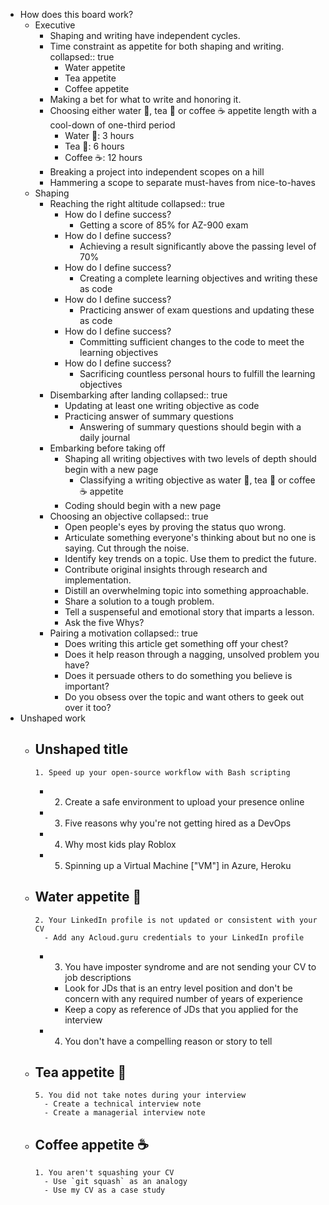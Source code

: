- How does this board work?
	- Executive
		- Shaping and writing have independent cycles.
		- Time constraint as appetite for both shaping and writing.
		  collapsed:: true
			- Water appetite
			- Tea appetite
			- Coffee appetite
		- Making a bet for what to write and honoring it.
		- Choosing either water 🌊, tea 🍵 or coffee ☕ appetite length with a cool-down of one-third period
			- Water 🌊: 3 hours
			- Tea 🍵: 6 hours
			- Coffee ☕: 12 hours
		- Breaking a project into independent scopes on a hill
		- Hammering a scope to separate must-haves from nice-to-haves
	- Shaping
		- Reaching the right altitude
		  collapsed:: true
			- How do I define success?
				- Getting a score of 85% for AZ-900 exam
			- How do I define success?
				- Achieving a result significantly above the passing level of 70%
			- How do I define success?
				- Creating a complete learning objectives and writing these as code
			- How do I define success?
				- Practicing answer of exam questions and updating these as code
			- How do I define success?
				- Committing sufficient changes to the code to meet the learning objectives
			- How do I define success?
				- Sacrificing countless personal hours to fulfill the learning objectives
		- Disembarking after landing
		  collapsed:: true
			- Updating at least one writing objective as code
			- Practicing answer of summary questions
				- Answering of summary questions should begin with a daily journal
		- Embarking before taking off
			- Shaping all writing objectives with two levels of depth should begin with a new page
				- Classifying a writing objective as water 🌊, tea 🍵 or coffee ☕ appetite
			- Coding should begin with a new page
		- Choosing an objective
		  collapsed:: true
			- Open people's eyes by proving the status quo wrong.
			- Articulate something everyone's thinking about but no one is saying. Cut through the noise.
			- Identify key trends on a topic. Use them to predict the future.
			- Contribute original insights through research and implementation.
			- Distill an overwhelming topic into something approachable.
			- Share a solution to a tough problem.
			- Tell a suspenseful and emotional story that imparts a lesson.
			- Ask the five Whys?
		- Pairing a motivation
		  collapsed:: true
			- Does writing this article get something off your chest?
			- Does it help reason through a nagging, unsolved problem you have?
			- Does it persuade others to do something you believe is important?
			- Do you obsess over the topic and want others to geek out over it too?
- Unshaped work
	- Unshaped title
		-
		  1. Speed up your open-source workflow with Bash scripting
		-
		  2. Create a safe environment to upload your presence online
		-
		  3. Five reasons why you're not getting hired as a DevOps
		-
		  4. Why most kids play Roblox
		-
		  5. Spinning up a Virtual Machine ["VM"] in Azure, Heroku
	- Water appetite 🌊
		-
		  2. Your LinkedIn profile is not updated or consistent with your CV
			- Add any Acloud.guru credentials to your LinkedIn profile
		-
		  3. You have imposter syndrome and are not sending your CV to job descriptions
			- Look for JDs that is an entry level position and don't be concern with any required number of years of experience
			- Keep a copy as reference of JDs that you applied for the interview
		-
		  4. You don't have a compelling reason or story to tell
	- Tea appetite 🍵
		-
		  5. You did not take notes during your interview
			- Create a technical interview note
			- Create a managerial interview note
	- Coffee appetite ☕
		-
		  1. You aren't squashing your CV
			- Use `git squash` as an analogy
			- Use my CV as a case study